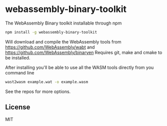 # webassembly-binary-toolkit

The WebAssembly Binary toolkit installable through npm

``` sh
npm install -g webassembly-binary-toolkit
```

Will download and compile the WebAssembly tools from https://github.com/WebAssembly/wabt and https://github.com/WebAssembly/binaryen
Requires git, make and cmake to be installed.

After installing you'll be able to use all the WASM tools directly from you command line

``` sh
wast2wasm example.wat -o example.wasm
```

See the repos for more options.

## License

MIT
